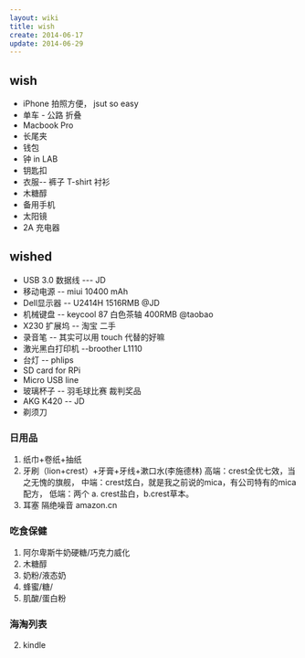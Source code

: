 ```yaml
---
layout: wiki
title: wish
create: 2014-06-17
update: 2014-06-29
---
```


## wish
* iPhone 拍照方便， jsut so easy
* 单车 - 公路 折叠
* Macbook Pro
* 长尾夹
* 钱包
* 钟 in LAB
* 钥匙扣
* 衣服--  裤子  T-shirt 衬衫
* 木糖醇
* 备用手机
* 太阳镜
* 2A 充电器

## wished
* USB 3.0 数据线 --- JD
* 移动电源 -- miui 10400 mAh
* Dell显示器 -- U2414H 1516RMB @JD
* 机械键盘 -- keycool 87 白色茶轴 400RMB @taobao
* X230 扩展坞 -- 淘宝 二手
* 录音笔 -- 其实可以用 touch 代替的好嘛
* 激光黑白打印机 --broother L1110
* 台灯 -- phlips
* SD card for RPi
* Micro USB line
* 玻璃杯子 -- 羽毛球比赛 裁判奖品
* AKG K420 -- JD
* 剃须刀
### 日用品
1. 纸巾+卷纸+抽纸
2. 牙刷（lion+crest）+牙膏+牙线+漱口水(李施德林)
高端：crest全优七效，当之无愧的旗舰，
中端：crest炫白，就是我之前说的mica，有公司特有的mica配方，
低端：两个 a. crest盐白，b.crest草本。
3. 耳塞 隔绝噪音 amazon.cn 

### 吃食保健
1. 阿尔卑斯牛奶硬糖/巧克力威化
2. 木糖醇
3. 奶粉/液态奶
4. 蜂蜜/糖/
5. 肌酸/蛋白粉


### 海淘列表
2. kindle


